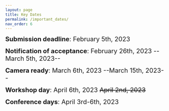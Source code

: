 ```yaml
---
layout: page
title: Key Dates
permalink: /important_dates/
nav_order: 6
---
```


<span style="font-size:20px;"> <strong>Submission deadline</strong>: February 5th, 2023

<span style="font-size:20px;"><strong>Notification of acceptance</strong>: February 26th, 2023 --March 5th, 2023--

<span style="font-size:20px;"><strong>Camera ready</strong>: March 6th, 2023 --March 15th, 2023-- 

<span style="font-size:20px;"><strong>Workshop day</strong>: April 6th, 2023 ~~April 2nd, 2023~~

<span style="font-size:20px;"><strong>Conference days</strong>: April 3rd-6th, 2023

